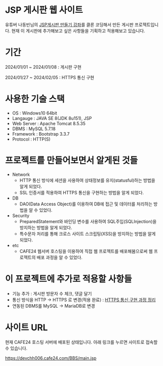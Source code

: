 # JSP 게시판 웹 사이트
유튜버 나동빈님의 [JSP게시판 만들기 강좌](https://www.youtube.com/playlist?list=PLRx0vPvlEmdAZv_okJzox5wj2gG_fNh_6)를 클론 코딩해서 만든 게시판 프로젝트입니다. 현재 이 게시판에 추가해보고 싶은 사항들을 기획하고 적용해보고 있습니다.
#

# 기간
2024/01/01 ~ 2024/01/08 : 게시판 구현

2024/01/27 ~ 2024/02/05 : HTTPS 통신 구현
#

# 사용한 기술 스택
+ OS : Windows10 64bit
+ Langauge : JAVA SE 8(JDK 8u151), JSP
+ Web Server : Apache Tomcat 8.5.35
+ DBMS : MySQL 5.7.18
+ Framework : Bootstrap 3.3.7
+ Protocol : HTTP(S)
#

# 프로젝트를 만들어보면서 알게된 것들
+ Network
  - HTTP 통신 방식에 세션을 사용하여 상태정보를 유지(statusful)하는 방법을 알게 되었다.
  - SSL 인증서를 적용하여 HTTPS 통신을 구현하는 방법을 알게 되었다.
+ DB
  - DAO(Data Access Object)를 이용하여 DB에 접근 및 데이터를 처리하는 방법을 알 수 있었다.
+ Security
  - PreparedStatement와 바인딩 변수를 사용하여 SQL주입(SQLInjection)을 방지하는 방법을 알게 되었다.
  - 특수문자 처리를 통해 크로스 사이트 스크립팅(XSS)을 방지하는 방법을 알게 되었다.
+ etc
  - CAFE24 웹서버 호스팅을 이용하여 직접 웹 프로젝트를 배포해봄으로써 웹 프로젝트의 배포 과정을 알 수 있었다.
#

# 이 프로젝트에 추가로 적용할 사항들

+ 기능 추가 : 게시판 방문자 수 체크, 댓글 달기
+ 통신 방식을 HTTP -> HTTPS 로 변경(적용 완료) : [HTTPS 통신 구현 과정 정리](https://itknowledgewarehouse.tistory.com/213)
+ 연동된 DBMS를  MySQL -> MariaDB로 변경

#

# 사이트 URL

현재 CAFE24 호스팅 서버에 배포된 상태입니다. 아래 링크를 누르면 사이트로 접속할 수 있습니다.

<https://devchh006.cafe24.com/BBS/main.jsp>
